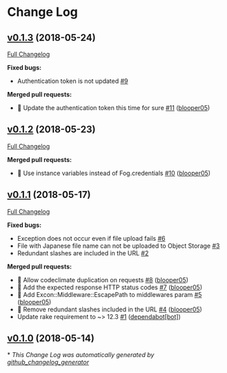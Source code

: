 # Change Log

## [v0.1.3](https://github.com/blooper05/fog-k5/tree/v0.1.3) (2018-05-24)
[Full Changelog](https://github.com/blooper05/fog-k5/compare/v0.1.2...v0.1.3)

**Fixed bugs:**

- Authentication token is not updated [\#9](https://github.com/blooper05/fog-k5/issues/9)

**Merged pull requests:**

- 🐛 Update the authentication token this time for sure [\#11](https://github.com/blooper05/fog-k5/pull/11) ([blooper05](https://github.com/blooper05))

## [v0.1.2](https://github.com/blooper05/fog-k5/tree/v0.1.2) (2018-05-23)
[Full Changelog](https://github.com/blooper05/fog-k5/compare/v0.1.1...v0.1.2)

**Merged pull requests:**

- 🐛 Use instance variables instead of Fog.credentials [\#10](https://github.com/blooper05/fog-k5/pull/10) ([blooper05](https://github.com/blooper05))

## [v0.1.1](https://github.com/blooper05/fog-k5/tree/v0.1.1) (2018-05-17)
[Full Changelog](https://github.com/blooper05/fog-k5/compare/v0.1.0...v0.1.1)

**Fixed bugs:**

- Exception does not occur even if file upload fails [\#6](https://github.com/blooper05/fog-k5/issues/6)
- File with Japanese file name can not be uploaded to Object Storage [\#3](https://github.com/blooper05/fog-k5/issues/3)
- Redundant slashes are included in the URL [\#2](https://github.com/blooper05/fog-k5/issues/2)

**Merged pull requests:**

- 💚 Allow codeclimate duplication on requests [\#8](https://github.com/blooper05/fog-k5/pull/8) ([blooper05](https://github.com/blooper05))
- 🐛 Add the expected response HTTP status codes [\#7](https://github.com/blooper05/fog-k5/pull/7) ([blooper05](https://github.com/blooper05))
- 🐛 Add Excon::Middleware::EscapePath to middlewares param [\#5](https://github.com/blooper05/fog-k5/pull/5) ([blooper05](https://github.com/blooper05))
- 🐛 Remove redundant slashes included in the URL [\#4](https://github.com/blooper05/fog-k5/pull/4) ([blooper05](https://github.com/blooper05))
- Update rake requirement to ~\> 12.3 [\#1](https://github.com/blooper05/fog-k5/pull/1) ([dependabot[bot]](https://github.com/apps/dependabot))

## [v0.1.0](https://github.com/blooper05/fog-k5/tree/v0.1.0) (2018-05-14)


\* *This Change Log was automatically generated by [github_changelog_generator](https://github.com/skywinder/Github-Changelog-Generator)*